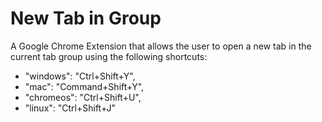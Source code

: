 # New Tab in Group

A Google Chrome Extension that allows the user to open a new tab in the current tab group using the following shortcuts:
- "windows": "Ctrl+Shift+Y",
- "mac": "Command+Shift+Y",
- "chromeos": "Ctrl+Shift+U",
- "linux": "Ctrl+Shift+J"
